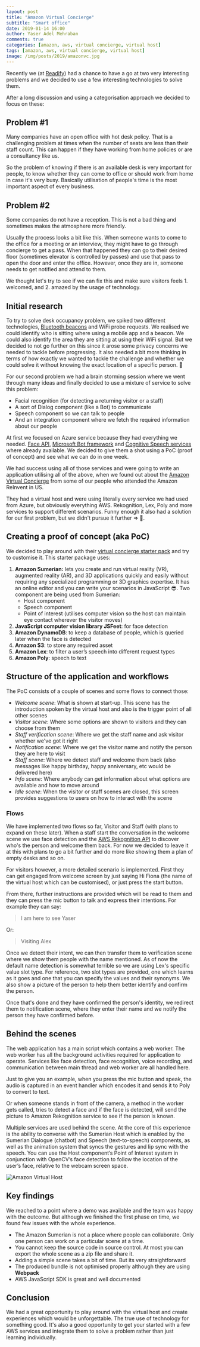 ```yaml
---
layout: post
title: "Amazon Virtual Concierge"
subtitle: "Smart office"
date: 2019-01-14 16:00
author: Yaser Adel Mehraban
comments: true
categories: [amazon, aws, virtual concierge, virtual host]
tags: [amazon, aws, virtual concierge, virtual host]
image: /img/posts/2019/amazonvc.jpg
---
```


Recently we (at [Readify](https://readify.net/)) had a chance to have a go at two very interesting problems and we decided to use a few interesting technologies to solve them.

<!--more-->

After a long discussion and using a categorisation approach we decided to focus on these:


## Problem #1
Many companies have an open office with hot desk policy. That is a challenging problem at times when the number of seats are less than their staff count. This can happen if they have working from home policies or are a consultancy like us.

So the problem of knowing if there is an available desk is very important for people, to know whether they can come to office or should work from home in case it's very busy. Basically utilisation of people's time is the most important aspect of every business.


## Problem #2
Some companies do not have a reception. This is not a bad thing and sometimes makes the atmosphere more friendly.

Usually the process looks a bit like this. When someone wants to come to the office for a meeting or an interview, they might have to go through concierge to get a pass. When that happened they can go to their desired floor (sometimes elevator is controlled by passes) and use that pass to open the door and enter the office. However, once they are in, someone needs to get notified and attend to them.

We thought let's try to see if we can fix this and make sure visitors feels 1. welcomed, and 2. amazed by the usage of technology.

## Initial research

To try to solve desk occupancy problem, we spiked two different technologies, [Bluetooth beacons](https://en.wikipedia.org/wiki/Bluetooth_low_energy_beacon) and WiFi probe requests. We realised we could identify who is sitting where using a mobile app and a beacon. We could also identify the area they are sitting at using their WiFi signal. But we decided to not go further on this since it arose some privacy concerns we needed to tackle before progressing. It also needed a bit more thinking in terms of how exactly we wanted to tackle the challenge and whether we could solve it without knowing the exact location of a specific person. 🤔

For our second problem we had a brain storming session where we went through many ideas and finally decided to use a mixture of service to solve this problem:

* Facial recognition (for detecting a returning visitor or a staff)
* A sort of Dialog component (like a Bot) to communicate
* Speech component so we can talk to people
* And an integration component where we fetch the required information about our people

At first we focused on Azure service because they had everything we needed. [Face API](https://azure.microsoft.com/en-au/services/cognitive-services/face/), [Microsoft Bot framework](https://dev.botframework.com/) and [Cognitive Speech services](https://azure.microsoft.com/en-au/services/cognitive-services/speech-services/) where already available. We decided to give them a shot using a PoC (proof of concept) and see what we can do in one week.

We had success using all of those services and were going to write an application utilising all of the above, when we found out about the [Amazon Virtual Concierge](https://docs.sumerian.amazonaws.com/articles/concierge-experience/) from some of our people who attended the Amazon ReInvent in US.

They had a virtual host and were using literally every service we had used from Azure, but obviously everything AWS. Rekognition, Lex, Poly and more services to support different scenarios. Funny enough it also had a solution for our first problem, but we didn't pursue it further => 🔐.

## Creating a proof of concept (aka PoC)
We decided to play around with their [virtual concierge starter pack](https://docs.sumerian.amazonaws.com/articles/virtual-concierge/) and try to customise it. This starter package uses:

1. **Amazon Sumerian:** lets you create and run virtual reality (VR), augmented reality (AR), and 3D applications quickly and easily without requiring any specialized programming or 3D graphics expertise. It has an online editor and you can write your scenarios in JavaScript 😎. Two component are being used from Sumerian:
    * Host component
    * Speech component
    * Point of interest (utilises computer vision so the host can maintain eye contact wherever the visitor moves)
2. **JavaScript computer vision library JSFeet**: for face detection
3. **Amazon DynamoDB**: to keep a database of people, which is queried later when the face is detected
4. **Amazon S3**: to store any required asset
5. **Amazon Lex**: to filter a user’s speech into different request types
6. **Amazon Poly**: speech to text

## Structure of the application and workflows
The PoC consists of a couple of scenes and some flows to connect those:

* *Welcome scene*: What is shown at start-up. This scene has the introduction spoken by the virtual host and also is the trigger point of all other scenes
* *Visitor scene*: Where some options are shown to visitors and they can choose from them
* *Staff verification scene*: Where we get the staff name and ask visitor whether we've got it right
* *Notification scene*: Where we get the visitor name and notify the person they are here to visit
* *Staff scene*: Where we detect staff and welcome them back (also messages like happy birthday, happy anniversary, etc would be delivered here)
* *Info scene*: Where anybody can get information about what options are available and how to move around
* *Idle scene*: When the visitor or staff scenes are closed, this screen provides suggestions to users on how to interact with the scene


### Flows

We have implemented two flows so far, Visitor and Staff (with plans to expand on these later). When a staff start the conversation in the welcome scene we use face detection and the [AWS Rekognition API](https://aws.amazon.com/rekognition/) to discover who's the person and welcome them back. For now we decided to leave it at this with plans to go a bit further and do more like showing them a plan of empty desks and so on.

For visitors however, a more detailed scenario is implemented. First they can get engaged from welcome screen by just saying Hi Fiona (the name of the virtual host which can be customised), or just press the start button.

From there, further instructions are provided which will be read to them and they can press the mic button to talk and express their intentions. For example they can say:

> I am here to see Yaser

Or:

> Visiting Alex

Once we detect their intent, we can then transfer them to verification scene where we show them people with the name mentioned. As of now the default name detection is somewhat terrible so we are using Lex's specific value slot type. For reference, two slot types are provided, one which learns as it goes and one that you can specify the values and their synonyms. We also show a picture of the person to help them better identify and confirm the person.

Once that's done and they have confirmed the person's identity, we redirect them to notification scene, where they enter their name and we notify the person they have confirmed before.

## Behind the scenes

The web application has a main script which contains a web worker. The web worker has all the background activities required for application to operate. Services like face detection, face recognition, voice recording, and communication between main thread and web worker are all handled here.

Just to give you an example, when you press the mic button and speak, the audio is captured in an event handler which encodes it and sends it to Poly to convert to text.

Or when someone stands in front of the camera, a method in the worker gets called, tries to detect a face and if the face is detected, will send the picture to Amazon Rekognition service to see if the person is known.

Multiple services are used behind the scene. At the core of this experience is the ability to converse with the Sumerian Host which is enabled by the Sumerian Dialogue (chatbot) and Speech (text-to-speech) components, as well as the animation system that syncs the gestures and lip sync with the speech. You can use the Host component’s Point of Interest system in conjunction with OpenCV’s face detection to follow the location of the user’s face, relative to the webcam screen space.

![Amazon Virtual Host](/img/posts/2019/vh.jfif)

## Key findings
We reached to a point where a demo was available and the team was happy with the outcome. But although we finished the first phase on time, we found few issues with the whole experience.

* The Amazon Sumerian is not a place where people can collaborate. Only one person can work on a particular scene at a time.
* You cannot keep the source code in source control. At most you can export the whole scene as a zip file and share it.
* Adding a simple scene takes a bit of time. But its very straightforward
* The produced bundle is not optimised properly although they are using **Webpack**
* AWS JavaScript SDK is great and well documented


## Conclusion

We had a great opportunity to play around with the virtual host and create experiences which would be unforgettable. The true use of technology for something good. It's also a good opportunity to get your started with a few AWS services and integrate them to solve a problem rather than just learning individually.
